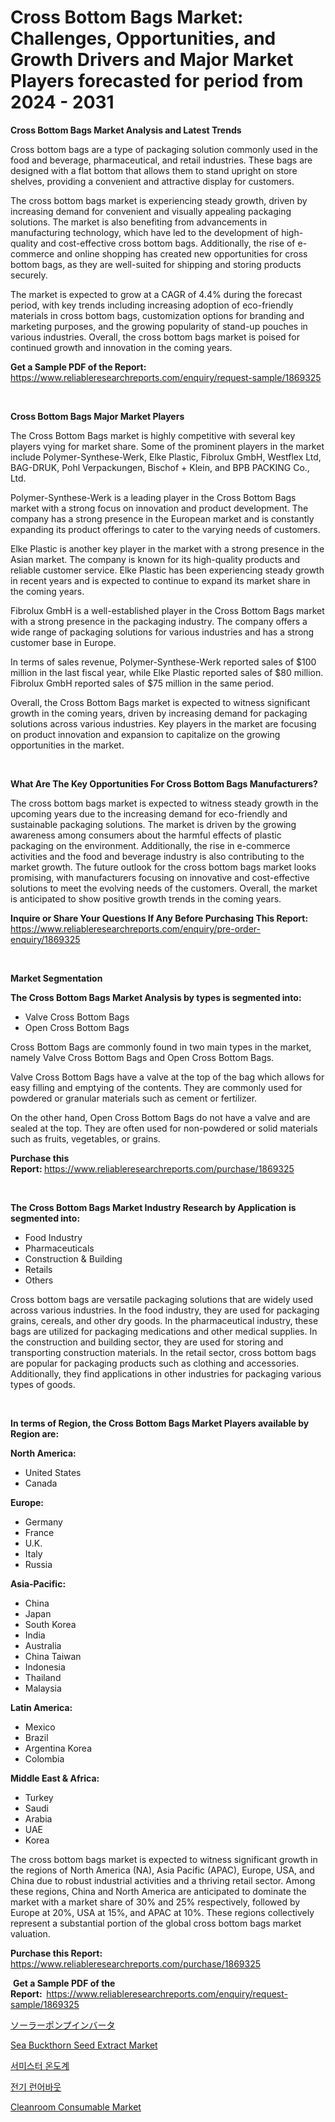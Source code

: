 <p><h1>Cross Bottom Bags Market: Challenges, Opportunities, and Growth Drivers and Major Market Players forecasted for period from 2024 - 2031</h1></p><p><strong>Cross Bottom Bags Market Analysis and Latest Trends</strong></p>
<p><p>Cross bottom bags are a type of packaging solution commonly used in the food and beverage, pharmaceutical, and retail industries. These bags are designed with a flat bottom that allows them to stand upright on store shelves, providing a convenient and attractive display for customers.</p><p>The cross bottom bags market is experiencing steady growth, driven by increasing demand for convenient and visually appealing packaging solutions. The market is also benefiting from advancements in manufacturing technology, which have led to the development of high-quality and cost-effective cross bottom bags. Additionally, the rise of e-commerce and online shopping has created new opportunities for cross bottom bags, as they are well-suited for shipping and storing products securely.</p><p>The market is expected to grow at a CAGR of 4.4% during the forecast period, with key trends including increasing adoption of eco-friendly materials in cross bottom bags, customization options for branding and marketing purposes, and the growing popularity of stand-up pouches in various industries. Overall, the cross bottom bags market is poised for continued growth and innovation in the coming years.</p></p>
<p><strong>Get a Sample PDF of the Report:&nbsp;</strong> <a href="https://www.reliableresearchreports.com/enquiry/request-sample/1869325">https://www.reliableresearchreports.com/enquiry/request-sample/1869325</a></p>
<p>&nbsp;</p>
<p><strong>Cross Bottom Bags Major Market Players</strong></p>
<p><p>The Cross Bottom Bags market is highly competitive with several key players vying for market share. Some of the prominent players in the market include Polymer-Synthese-Werk, Elke Plastic, Fibrolux GmbH, Westflex Ltd, BAG-DRUK, Pohl Verpackungen, Bischof + Klein, and BPB PACKING Co., Ltd.</p><p>Polymer-Synthese-Werk is a leading player in the Cross Bottom Bags market with a strong focus on innovation and product development. The company has a strong presence in the European market and is constantly expanding its product offerings to cater to the varying needs of customers.</p><p>Elke Plastic is another key player in the market with a strong presence in the Asian market. The company is known for its high-quality products and reliable customer service. Elke Plastic has been experiencing steady growth in recent years and is expected to continue to expand its market share in the coming years.</p><p>Fibrolux GmbH is a well-established player in the Cross Bottom Bags market with a strong presence in the packaging industry. The company offers a wide range of packaging solutions for various industries and has a strong customer base in Europe.</p><p>In terms of sales revenue, Polymer-Synthese-Werk reported sales of $100 million in the last fiscal year, while Elke Plastic reported sales of $80 million. Fibrolux GmbH reported sales of $75 million in the same period.</p><p>Overall, the Cross Bottom Bags market is expected to witness significant growth in the coming years, driven by increasing demand for packaging solutions across various industries. Key players in the market are focusing on product innovation and expansion to capitalize on the growing opportunities in the market.</p></p>
<p>&nbsp;</p>
<p><strong>What Are The Key Opportunities For Cross Bottom Bags Manufacturers?</strong></p>
<p><p>The cross bottom bags market is expected to witness steady growth in the upcoming years due to the increasing demand for eco-friendly and sustainable packaging solutions. The market is driven by the growing awareness among consumers about the harmful effects of plastic packaging on the environment. Additionally, the rise in e-commerce activities and the food and beverage industry is also contributing to the market growth. The future outlook for the cross bottom bags market looks promising, with manufacturers focusing on innovative and cost-effective solutions to meet the evolving needs of the customers. Overall, the market is anticipated to show positive growth trends in the coming years.</p></p>
<p><strong>Inquire or Share Your Questions If Any Before Purchasing This Report:</strong> <a href="https://www.reliableresearchreports.com/enquiry/pre-order-enquiry/1869325">https://www.reliableresearchreports.com/enquiry/pre-order-enquiry/1869325</a></p>
<p>&nbsp;</p>
<p><strong>Market Segmentation</strong></p>
<p><strong>The Cross Bottom Bags Market Analysis by types is segmented into:</strong></p>
<p><ul><li>Valve Cross Bottom Bags</li><li>Open Cross Bottom Bags</li></ul></p>
<p><p>Cross Bottom Bags are commonly found in two main types in the market, namely Valve Cross Bottom Bags and Open Cross Bottom Bags. </p><p>Valve Cross Bottom Bags have a valve at the top of the bag which allows for easy filling and emptying of the contents. They are commonly used for powdered or granular materials such as cement or fertilizer.</p><p>On the other hand, Open Cross Bottom Bags do not have a valve and are sealed at the top. They are often used for non-powdered or solid materials such as fruits, vegetables, or grains.</p></p>
<p><strong>Purchase this Report:&nbsp;</strong><a href="https://www.reliableresearchreports.com/purchase/1869325">https://www.reliableresearchreports.com/purchase/1869325</a></p>
<p>&nbsp;</p>
<p><strong>The Cross Bottom Bags Market Industry Research by Application is segmented into:</strong></p>
<p><ul><li>Food Industry</li><li>Pharmaceuticals</li><li>Construction & Building</li><li>Retails</li><li>Others</li></ul></p>
<p><p>Cross bottom bags are versatile packaging solutions that are widely used across various industries. In the food industry, they are used for packaging grains, cereals, and other dry goods. In the pharmaceutical industry, these bags are utilized for packaging medications and other medical supplies. In the construction and building sector, they are used for storing and transporting construction materials. In the retail sector, cross bottom bags are popular for packaging products such as clothing and accessories. Additionally, they find applications in other industries for packaging various types of goods.</p></p>
<p>&nbsp;</p>
<p><strong>In terms of Region, the Cross Bottom Bags Market Players available by Region are:</strong></p>
<p>
    <p> <strong> North America: </strong>
        <ul>
            <li>United States</li>
            <li>Canada</li>
        </ul>
        </p> 
    <p> <strong> Europe: </strong>
        <ul>
            <li>Germany</li>
            <li>France</li>
            <li>U.K.</li>
            <li>Italy</li>
            <li>Russia</li>
        </ul>
        </p> 
    <p> <strong> Asia-Pacific: </strong>
        <ul>
            <li>China</li>
            <li>Japan</li>
            <li>South Korea</li>
            <li>India</li>
            <li>Australia</li>
            <li>China Taiwan</li>
            <li>Indonesia</li>
            <li>Thailand</li>
            <li>Malaysia</li>
        </ul>
        </p> 
    <p> <strong> Latin America: </strong>
        <ul>
            <li>Mexico</li>
            <li>Brazil</li>
            <li>Argentina Korea</li>
            <li>Colombia</li>
        </ul>
        </p> 
    <p> <strong> Middle East & Africa: </strong>
        <ul>
            <li>Turkey</li>
            <li>Saudi</li>
            <li>Arabia</li>
            <li>UAE</li>
            <li>Korea</li>
        </ul>
    </p>
    </p>
<p><p>The cross bottom bags market is expected to witness significant growth in the regions of North America (NA), Asia Pacific (APAC), Europe, USA, and China due to robust industrial activities and a thriving retail sector. Among these regions, China and North America are anticipated to dominate the market with a market share of 30% and 25% respectively, followed by Europe at 20%, USA at 15%, and APAC at 10%. These regions collectively represent a substantial portion of the global cross bottom bags market valuation.</p></p>
<p><strong>Purchase this Report: </strong><a href="https://www.reliableresearchreports.com/purchase/1869325">https://www.reliableresearchreports.com/purchase/1869325</a></p>
<p>&nbsp;<strong>Get a Sample PDF of the Report:&nbsp;&nbsp;</strong><a href="https://www.reliableresearchreports.com/enquiry/request-sample/1869325">https://www.reliableresearchreports.com/enquiry/request-sample/1869325</a></p>
<p><strong></strong></p>
<p><p><a href="https://github.com/xnljig2898992/Market-Research-Report-List-1/blob/main/9881772190013.md">ソーラーポンプインバータ</a></p><p><a href="https://issuu.com/reportprime-2/docs/sea-buckthorn-seed-extract-market-size-2030.pptx">Sea Buckthorn Seed Extract Market</a></p><p><a href="https://github.com/trmesnao7959541/Market-Research-Report-List-1/blob/main/3292603189888.md">서미스터 온도계</a></p><p><a href="https://github.com/vsn7qpua81q/Market-Research-Report-List-1/blob/main/2867276189889.md">전기 런어바웃</a></p><p><a href="https://florentine-yuzu-f42.notion.site/Cleanroom-Consumable-Market-Size-Share-Trends-Analysis-Report-By-Material-By-Type-By-End-user--4a370212e2db4b3498428a0817678ffa">Cleanroom Consumable Market</a></p></p>
